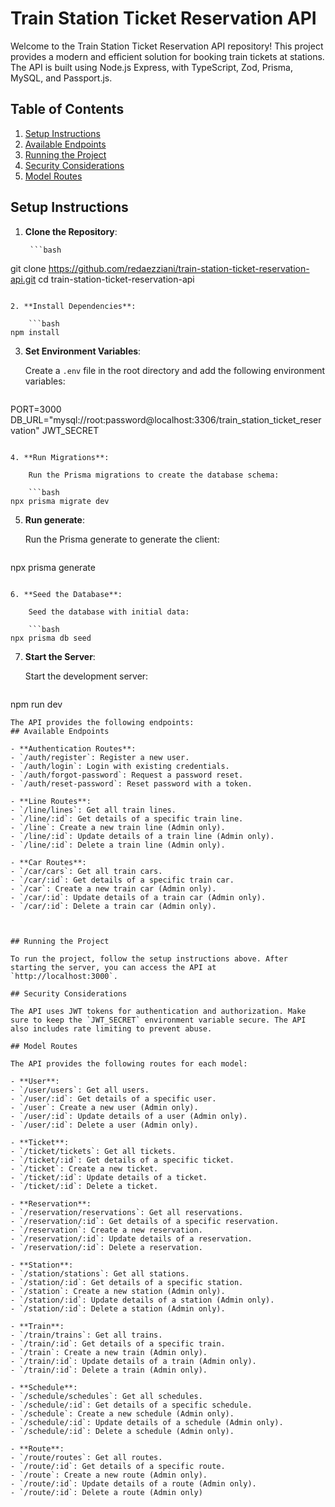 # Train Station Ticket Reservation API

Welcome to the Train Station Ticket Reservation API repository! This project provides a modern and efficient solution for booking train tickets at stations. The API is built using Node.js Express, with TypeScript, Zod, Prisma, MySQL, and Passport.js.

## Table of Contents

1. [Setup Instructions](#setup-instructions)
2. [Available Endpoints](#available-endpoints)
3. [Running the Project](#running-the-project)
4. [Security Considerations](#security-considerations)
5. [Model Routes](#model-routes)

## Setup Instructions

1. **Clone the Repository**: 
    
        ```bash
git clone https://github.com/redaezziani/train-station-ticket-reservation-api.git
cd train-station-ticket-reservation-api
```

2. **Install Dependencies**:

    ```bash
npm install
```

3. **Set Environment Variables**:

    Create a `.env` file in the root directory and add the following environment variables:

    ```bash
PORT=3000
DB_URL="mysql://root:password@localhost:3306/train_station_ticket_reservation"
JWT_SECRET
```

4. **Run Migrations**:

    Run the Prisma migrations to create the database schema:

    ```bash
npx prisma migrate dev
```
5. **Run generate**:

    Run the Prisma generate to generate the client:

    ```bash
npx prisma generate
```

6. **Seed the Database**:

    Seed the database with initial data:

    ```bash
npx prisma db seed
```

7. **Start the Server**:

    Start the development server:

    ```bash
npm run dev
```
The API provides the following endpoints:
## Available Endpoints

- **Authentication Routes**:
- `/auth/register`: Register a new user.
- `/auth/login`: Login with existing credentials.
- `/auth/forgot-password`: Request a password reset.
- `/auth/reset-password`: Reset password with a token.

- **Line Routes**:
- `/line/lines`: Get all train lines.
- `/line/:id`: Get details of a specific train line.
- `/line`: Create a new train line (Admin only).
- `/line/:id`: Update details of a train line (Admin only).
- `/line/:id`: Delete a train line (Admin only).

- **Car Routes**:
- `/car/cars`: Get all train cars.
- `/car/:id`: Get details of a specific train car.
- `/car`: Create a new train car (Admin only).
- `/car/:id`: Update details of a train car (Admin only).
- `/car/:id`: Delete a train car (Admin only).



## Running the Project

To run the project, follow the setup instructions above. After starting the server, you can access the API at `http://localhost:3000`.

## Security Considerations

The API uses JWT tokens for authentication and authorization. Make sure to keep the `JWT_SECRET` environment variable secure. The API also includes rate limiting to prevent abuse.

## Model Routes

The API provides the following routes for each model:

- **User**:
- `/user/users`: Get all users.
- `/user/:id`: Get details of a specific user.
- `/user`: Create a new user (Admin only).
- `/user/:id`: Update details of a user (Admin only).
- `/user/:id`: Delete a user (Admin only).

- **Ticket**:
- `/ticket/tickets`: Get all tickets.
- `/ticket/:id`: Get details of a specific ticket.
- `/ticket`: Create a new ticket.
- `/ticket/:id`: Update details of a ticket.
- `/ticket/:id`: Delete a ticket.

- **Reservation**:
- `/reservation/reservations`: Get all reservations.
- `/reservation/:id`: Get details of a specific reservation.
- `/reservation`: Create a new reservation.
- `/reservation/:id`: Update details of a reservation.
- `/reservation/:id`: Delete a reservation.

- **Station**:
- `/station/stations`: Get all stations.
- `/station/:id`: Get details of a specific station.
- `/station`: Create a new station (Admin only).
- `/station/:id`: Update details of a station (Admin only).
- `/station/:id`: Delete a station (Admin only).

- **Train**:
- `/train/trains`: Get all trains.
- `/train/:id`: Get details of a specific train.
- `/train`: Create a new train (Admin only).
- `/train/:id`: Update details of a train (Admin only).
- `/train/:id`: Delete a train (Admin only).

- **Schedule**:
- `/schedule/schedules`: Get all schedules.
- `/schedule/:id`: Get details of a specific schedule.
- `/schedule`: Create a new schedule (Admin only).
- `/schedule/:id`: Update details of a schedule (Admin only).
- `/schedule/:id`: Delete a schedule (Admin only).

- **Route**:
- `/route/routes`: Get all routes.
- `/route/:id`: Get details of a specific route.
- `/route`: Create a new route (Admin only).
- `/route/:id`: Update details of a route (Admin only).
- `/route/:id`: Delete a route (Admin only)




